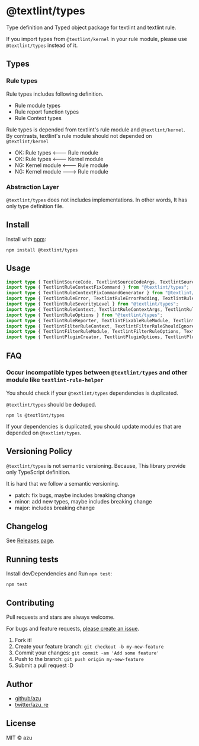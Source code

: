 # @textlint/types

Type definition and Typed object package for textlint and textlint rule.

If you import types from `@textlint/kernel` in your rule module, please use `@textlint/types` instead of it.

## Types

### Rule types

Rule types includes following definition.

- Rule module types
- Rule report function types
- Rule Context types

Rule types is depended from textlint's rule module and `@textlint/kernel`.
By contrasts, textlint's rule module should not depended on `@textlint/kernel`

- OK: Rule types <--- Rule module
- OK: Rule types <--- Kernel module
- NG: Kernel module <--- Rule module
- NG: Kernel module ---> Rule module

### Abstraction Layer

`@textlint/types` does not includes implementations.
In other words, It has only type definition file.

## Install

Install with [npm](https://www.npmjs.com/):

    npm install @textlint/types

## Usage

```ts
import type { TextlintSourceCode, TextlintSourceCodeArgs, TextlintSourceCodeLocation, TextlintSourceCodePosition, TextlintSourceCodeRange } from "@textlint/types";
import type { TextlintRuleContextFixCommand } from "@textlint/types";
import type { TextlintRuleContextFixCommandGenerator } from "@textlint/types";
import type { TextlintRuleError, TextlintRuleErrorPadding, TextlintRuleReportedObject } from "@textlint/types";
import type { TextlintRuleSeverityLevel } from "@textlint/types";
import type { TextlintRuleContext, TextlintRuleContextArgs, TextlintRuleContextReportFunction, TextlintRuleContextReportFunctionArgs } from "@textlint/types";
import type { TextlintRuleOptions } from "@textlint/types";
import type { TextlintRuleReporter, TextlintFixableRuleModule, TextlintRuleModule, TextlintRuleReportHandler } from "@textlint/types";
import type { TextlintFilterRuleContext, TextlintFilterRuleShouldIgnoreFunction, TextlintFilterRuleShouldIgnoreFunctionArgs } from "@textlint/types";
import type { TextlintFilterRuleModule, TextlintFilterRuleOptions, TextlintFilterRuleReporter, TextlintFilterRuleReportHandler } from "@textlint/types";
import type { TextlintPluginCreator, TextlintPluginOptions, TextlintPluginProcessor, TextlintPluginProcessorConstructor } from "@textlint/types";
```

## FAQ

### Occur incompatible types between `@textlint/types` and other module like `textlint-rule-helper`

You should check if your `@textlint/types` dependencies is duplicated.

`@textlint/types` should be deduped.

```
npm ls @textlint/types
```

If your dependencies is duplicated, you should update modules that are depended on `@textlint/types`.

## Versioning Policy

`@textlint/types` is not semantic versioning.
Because, This library provide only TypeScript definition.

It is hard that we follow a semantic versioning.

- patch: fix bugs, maybe includes breaking change
- minor: add new types,  maybe includes breaking change
- major: includes breaking change

## Changelog

See [Releases page](https://github.com/textlint/textlint/releases).

## Running tests

Install devDependencies and Run `npm test`:

    npm test

## Contributing

Pull requests and stars are always welcome.

For bugs and feature requests, [please create an issue](https://github.com/textlint/textlint/issues).

1. Fork it!
2. Create your feature branch: `git checkout -b my-new-feature`
3. Commit your changes: `git commit -am 'Add some feature'`
4. Push to the branch: `git push origin my-new-feature`
5. Submit a pull request :D

## Author

- [github/azu](https://github.com/azu)
- [twitter/azu_re](https://twitter.com/azu_re)

## License

MIT © azu
